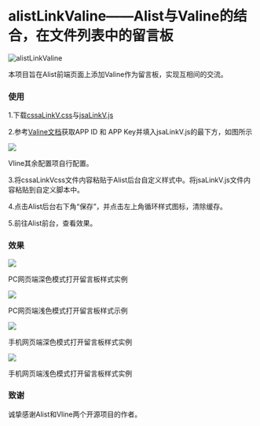 # alistLinkValine——Alist与Valine的结合，在文件列表中的留言板

![alistLinkValine](https://socialify.git.ci/lylelove/alistLinkValine/image?description=1&language=1&name=1&owner=1&theme=Light)

本项目旨在Alist前端页面上添加Valine作为留言板，实现互相间的交流。

### 使用

1.下载[cssaLinkV.css](https://github.com/lylelove/alistLinkValine/blob/main/cssaLinkV.css)与[jsaLinkV.js](https://github.com/lylelove/alistLinkValine/blob/main/jsaLinkV.js)

2.参考[Valine文档](https://valine.js.org/quickstart.html)获取APP ID 和 APP Key并填入jsaLinkV.js的最下方，如图所示

![](https://s2.loli.net/2021/12/27/ygtOjb9EeI1f2Cx.png)

Vline其余配置项自行配置。

3.将cssaLinkVcss文件内容粘贴于Alist后台自定义样式中。将jsaLinkV.js文件内容粘贴到自定义脚本中。

4.点击Alist后台右下角“保存”，并点击左上角循环样式图标，清除缓存。

5.前往Alist前台，查看效果。

### 效果

![](https://s2.loli.net/2021/12/27/Ilp3XKy57OZqfW9.png)

PC网页端深色模式打开留言板样式实例

![](https://s2.loli.net/2021/12/27/viK548Jm1PqUCgD.png)

PC网页端浅色模式打开留言板样式示例

![](https://s2.loli.net/2021/12/27/mfO7G8xy2zZ1FXh.png)

手机网页端深色模式打开留言板样式实例

![](https://s2.loli.net/2021/12/27/arMHm42IL8qbdlo.png)

手机网页端浅色模式打开留言板样式实例

### 致谢

诚挚感谢Alist和Vline两个开源项目的作者。
